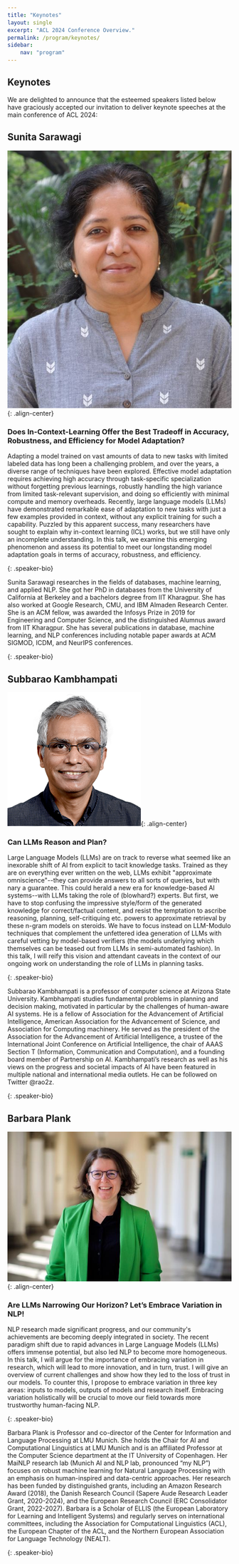 ```yaml
---
title: "Keynotes"
layout: single
excerpt: "ACL 2024 Conference Overview."
permalink: /program/keynotes/
sidebar: 
    nav: "program"
---
```


## Keynotes
We are delighted to announce that the esteemed speakers listed below have graciously accepted our invitation to deliver keynote speeches at the main conference of ACL 2024:

<style>
p.speaker-bio { font-style: italic; font-size: 80%; }
</style>


## Sunita Sarawagi

![Gary Marcus](/assets/images/Sunita_Sarawagi.jpeg){: .align-center}


### Does In-Context-Learning Offer the Best Tradeoff in Accuracy, Robustness, and Efficiency for Model Adaptation?

Adapting a model trained on vast amounts of data to new tasks with limited labeled data has long been a challenging problem, and over the years, a diverse range of techniques have been explored. Effective model adaptation requires achieving high accuracy through task-specific specialization without forgetting previous learnings, robustly handling the high variance from limited task-relevant supervision, and doing so efficiently with minimal compute and memory overheads.   Recently, large language models (LLMs)  have demonstrated remarkable ease of adaptation to new tasks with just a few examples provided in context, without any explicit training for such a capability.   Puzzled by this apparent success, many researchers have sought to explain why in-context learning (ICL) works, but we still have only an incomplete understanding. In this talk, we examine this emerging phenomenon and assess its potential to meet our longstanding model adaptation goals in terms of accuracy, robustness, and efficiency.

{: .speaker-bio}

Sunita Sarawagi researches in the fields of databases, machine learning, and applied NLP. She got her PhD in databases from the University of California at Berkeley and a bachelors degree from IIT Kharagpur. She has also worked at Google Research, CMU, and IBM Almaden Research Center. She is an ACM fellow, was awarded the Infosys Prize in 2019 for Engineering and Computer Science, and the distinguished Alumnus award from IIT Kharagpur. She has several publications in database, machine learning, and NLP conferences including notable paper awards at ACM SIGMOD, ICDM, and NeurIPS conferences.

{: .speaker-bio}


## Subbarao Kambhampati

![Neil Cohn](/assets/images/Subbarao_Kambhampati.png){: .align-center}

### Can LLMs Reason and Plan? 

Large Language Models (LLMs) are on track to reverse what seemed like an inexorable shift of AI from explicit to tacit knowledge tasks. Trained as they are on everything ever written on the web, LLMs exhibit "approximate omniscience"--they can provide answers to all sorts of queries, but with nary a guarantee. This could herald a new era for knowledge-based AI systems--with LLMs taking the role of (blowhard?) experts. But first, we have to stop confusing the impressive style/form of the generated knowledge for correct/factual content, and resist the temptation to ascribe reasoning, planning, self-critiquing etc. powers to approximate retrieval by these n-gram models on steroids. We have to focus instead on LLM-Modulo techniques that complement the unfettered idea generation of LLMs with careful vetting by model-based verifiers (the models underlying which themselves can be teased out from LLMs in semi-automated fashion). In this talk, I will reify this vision and attendant caveats in the context of our ongoing work on understanding the role of LLMs in planning tasks.

{: .speaker-bio}

Subbarao Kambhampati is a professor of computer science at Arizona State University. Kambhampati studies fundamental problems in planning and decision making, motivated in particular by the challenges of human-aware AI systems. He is a fellow of Association for the Advancement of Artificial Intelligence, American Association for the Advancement of Science,  and Association for Computing machinery. He served as the president of the Association for the Advancement of Artificial Intelligence, a trustee of the International Joint Conference on Artificial Intelligence,  the chair of AAAS Section T (Information, Communication and Computation), and a founding board member of Partnership on AI. Kambhampati’s research as well as his views on the progress and societal impacts of AI have been featured in multiple national and international media outlets. He can be followed on Twitter @rao2z.

{: .speaker-bio}


## Barbara Plank

![Mona Diab](/assets/images/Barbara_Plank.jpg){: .align-center}

### Are LLMs Narrowing Our Horizon? Let’s Embrace Variation in NLP!

NLP research made significant progress, and our community's achievements are becoming deeply integrated in society. The recent paradigm shift due to rapid advances in Large Language Models (LLMs) offers immense potential, but also led NLP to become more homogeneous. In this talk, I will argue for the importance of embracing variation in research, which will lead to more innovation, and in turn, trust. I will give an overview of current challenges and show how they led to the loss of trust in our models. To counter this,  I propose to embrace variation in three key areas: inputs to models, outputs of models and research itself. Embracing variation holistically will be crucial to move our field towards more trustworthy human-facing NLP.

{: .speaker-bio}

Barbara Plank is Professor and co-director of the Center for Information and Language Processing at LMU Munich. She holds the Chair for AI and Computational Linguistics at LMU Munich and is an affiliated Professor at the Computer Science department at the IT University of Copenhagen. Her MaiNLP research lab (Munich AI and NLP lab, pronounced “my NLP”) focuses on robust machine learning for Natural Language Processing with an emphasis on human-inspired and data-centric approaches. Her research has been funded by distinguished grants, including an Amazon Research Award (2018), the Danish Research Council (Sapere Aude Research Leader Grant, 2020-2024), and the European Research Council (ERC Consolidator Grant, 2022-2027). Barbara is a Scholar of ELLIS (the European Laboratory for Learning and Intelligent Systems) and regularly serves on international committees, including the Association for Computational Linguistics (ACL), the European Chapter of the ACL, and the Northern European Association for Language Technology (NEALT).

{: .speaker-bio}

<br><br>




